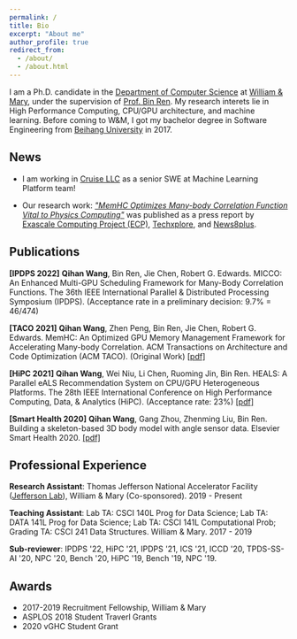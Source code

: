 ```yaml
---
permalink: /
title: Bio
excerpt: "About me"
author_profile: true
redirect_from: 
  - /about/
  - /about.html
---
```


I am a Ph.D. candidate in the [Department of Computer Science](https://www.wm.edu/as/computerscience/index.php) at [William & Mary](https://www.wm.edu/), under the supervision of [Prof. Bin Ren](http://www.cs.wm.edu/~bren/). My research interets lie in High Performance Computing, CPU/GPU architecture, and machine learning. Before coming to W&M, I got my bachelor degree in Software Engineering from [Beihang University](https://ev.buaa.edu.cn/) in 2017.

News
------

- I am working in [Cruise LLC](https://getcruise.com/) as a senior SWE at Machine Learning Platform team!

- Our research work: [*"MemHC Optimizes Many-body Correlation Function Vital to Physics Computing"*](https://www.exascaleproject.org/publication/memhc-optimizes-many-body-correlation-function-vital-to-physics-computing/) was published as a press report by [Exascale Computing Project (ECP)](https://www.exascaleproject.org/), [Techxplore](https://techxplore.com/news/2022-11-memhc-optimized-gpu-memory-framework.html), and [News8plus](https://news8plus.com/memhc-an-optimized-gpu-memory-management-framework-for-accelerating-many-body-correlation-functions/).

Publications
------

**[IPDPS 2022]** **Qihan Wang**, Bin Ren, Jie Chen, Robert G. Edwards. MICCO: An Enhanced Multi-GPU Scheduling Framework for Many-Body Correlation Functions. The 36th IEEE International Parallel & Distributed Processing Symposium (IPDPS). (Acceptance rate in a preliminary decision: 9.7% = 46/474)

**[TACO 2021]** **Qihan Wang**, Zhen Peng, Bin Ren, Jie Chen, Robert G. Edwards. MemHC: An Optimized GPU Memory Management Framework for Accelerating Many-body Correlation. ACM Transactions on Architecture and Code Optimization (ACM TACO). (Original Work) [[pdf]](https://dl.acm.org/doi/10.1145/3506705)

**[HiPC 2021]** **Qihan Wang**, Wei Niu, Li Chen, Ruoming Jin, Bin Ren. HEALS: A Parallel eALS Recommendation System on CPU/GPU Heterogeneous Platforms. The 28th IEEE International Conference on High Performance Computing, Data, & Analytics (HiPC). (Acceptance rate: 23%) [[pdf]](https://ieeexplore.ieee.org/document/9680454)

**[Smart Health 2020]** **Qihan Wang**, Gang Zhou, Zhenming Liu, Bin Ren. Building a skeleton-based 3D body model with angle sensor data. Elsevier Smart Health 2020. [[pdf]](https://www.sciencedirect.com/science/article/abs/pii/S2352648320300337)

Professional Experience
------
**Research Assistant**: Thomas Jefferson National Accelerator Facility ([Jefferson Lab](https://www.jlab.org/)), William & Mary (Co-sponsored). 2019 - Present

**Teaching Assistant**: Lab TA: CSCI 140L Prog for Data Science; Lab TA: DATA 141L Prog for Data Science; Lab TA: CSCI 141L Computational Prob; Grading TA: CSCI 241 Data Structures. William & Mary. 2017 - 2019

**Sub-reviewer**: IPDPS '22, HiPC '21, IPDPS '21, ICS '21, ICCD '20, TPDS-SS-AI '20, NPC '20, Bench '20, HiPC '19, Bench '19, NPC '19.

Awards
------
- 2017-2019 Recruitment Fellowship, William & Mary 
- ASPLOS 2018 Student Traverl Grants
- 2020 vGHC Student Grant
